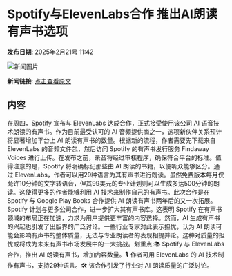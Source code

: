 # Spotify与ElevenLabs合作 推出AI朗读有声书选项

**发布日期**: 2025年2月21号 11:42

![新闻图片](https://upload.chinaz.com/2025/0221/6387573494840753179438707.png)

**新闻链接**: [点击查看原文](https://www.aibase.com/zh/news/15592)

## 内容

在周四，Spotify 宣布与 ElevenLabs 达成合作，正式接受使用该公司 AI 语音技术朗读的有声书。作为目前最受认可的 AI 音频提供商之一，这项新伙伴关系预计将显著增加平台上 AI 朗读有声书的数量。根据新的流程，作者需要先下载来自 ElevenLabs 的音频文件包，然后访问 Spotify 的有声书发行服务 Findaway Voices 进行上传。在发布之前，录音将经过审核程序，确保符合平台的标准。值得注意的是，Spotify 将明确标记那些由 AI 朗读的书籍，以便听众能够区分。通过 ElevenLabs，作者可以用29种语言为其有声书进行朗读。虽然免费版本每月仅允许10分钟的文字转语音，但其99美元的专业计划则可以生成多达500分钟的朗读。这使得更多的作者能够利用 AI 技术来制作自己的有声书。此次合作是在 Spotify 与 Google Play Books 合作提供 AI 朗读有声书两年后的又一次拓展。Spotify 计划与更多公司合作，进一步扩大其有声书库。这表明 Spotify 在有声书领域的布局正在加速，力求为用户提供更丰富的内容选择。然而，AI 生成有声书的兴起也引发了出版界的广泛讨论。一些行业专家对此表示担忧，认为 AI 朗读可能会影响有声书的整体质量，无法与专业朗读者的表现相提并论。这种对质量的担忧或将成为未来有声书市场发展中的一大挑战。划重点:📚 Spotify 与 ElevenLabs 合作，推出 AI 朗读有声书，增加内容数量。🎙️ 作者可用 ElevenLabs 的 AI 技术制作有声书，支持29种语言。🛠️ 该合作引发了行业对 AI 朗读质量的广泛讨论。
